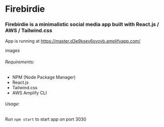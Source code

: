 # Firebirdie
### Firebirdie is a minimalistic social media app built with React.js / AWS / Tailwind.css
 App is running at https://master.d3e9ksev6svovb.amplifyapp.com/

images


###### Requirements:
- NPM (Node Package Manager)
- React.js
- Tailwind.css
- AWS Amplify CLI

###### Usage:
Run `npm start` to start app on port 3030
